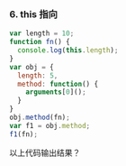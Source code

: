 ### 6. this 指向

```js
var length = 10;
function fn() {
  console.log(this.length);
}
var obj = {
  length: 5,
  method: function() {
    arguments[0]();
  }
}
obj.method(fn);
var f1 = obj.method;
f1(fn);
```

以上代码输出结果？